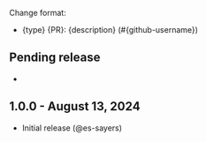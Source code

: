Change format:
- {type} {PR}: {description} (#{github-username})

## Pending release
- 

## 1.0.0 - August 13, 2024
- Initial release (@es-sayers)